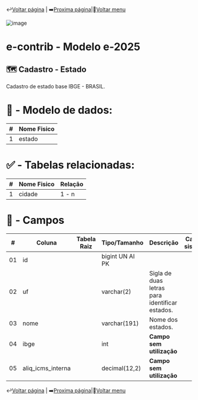 ↩️[Voltar página](https://github.com/VenturaCerqueira/Documento_gestao_tributaria/blob/main/Cadastro/16%20-%20cidade.md) | ➡️[Proxima página](https://github.com/VenturaCerqueira/Documento_gestao_tributaria/blob/main/Cadastro/18%20-%20pais.md)|🔢[Voltar menu](https://github.com/VenturaCerqueira/Documento_gestao_tributaria) 
 
![image](https://github.com/user-attachments/assets/04662de1-1516-48d7-bb8c-50b38989e58b)
# e-contrib - Modelo e-2025 
## 🗺️ Cadastro - Estado
Cadastro de estado base IBGE - BRASIL.

# 🎲 - Modelo de dados:
 **\#**  |**Nome Fisico**               |
---------|------------------------------|
1        | estado                       |

#
#   ✅ - Tabelas relacionadas:
 **\#**  |**Nome Fisico**               |   **Relação** |
---------|------------------------------|---------------|      
1        | cidade                       |     1 - n     |

#
# 🔢 - Campos
 **\#**  | **Coluna**                   | **Tabela Raiz**         | **Tipo/Tamanho**        | **Descrição**                                                                        | **Campo sistema**                      |
---------|------------------------------|-------------------------|-------------------------|--------------------------------------------------------------------------------------|----------------------------------------|
01       | id                           |                         | bigint UN AI PK         |                                                                                      |                                        |
02       | uf                           |                         | varchar(2)              | Sigla de duas letras para identificar estados.                                       |                                        | 
03       | nome                         |                         | varchar(191)            | Nome dos estados.                                                                    |                                        |  
04       | ibge                         |                         | int                     | **Campo sem utilização**                                                             |                                        |
05       | aliq_icms_interna            |                         | decimal(12,2)           | **Campo sem utilização**                                                             |                                        |

↩️[Voltar página](https://github.com/VenturaCerqueira/Documento_gestao_tributaria/blob/main/Cadastro/16%20-%20cidade.md) | ➡️[Proxima página](https://github.com/VenturaCerqueira/Documento_gestao_tributaria/blob/main/Cadastro/18%20-%20pais.md)|🔢[Voltar menu](https://github.com/VenturaCerqueira/Documento_gestao_tributaria) 
 